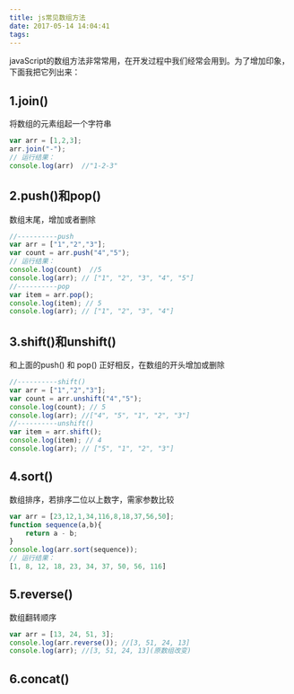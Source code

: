 ```yaml
---
title: js常见数组方法
date: 2017-05-14 14:04:41
tags: 
---
```

javaScript的数组方法非常常用，在开发过程中我们经常会用到。为了增加印象，下面我把它列出来：

## 1.join() 
将数组的元素组起一个字符串
```js
var arr = [1,2,3];
arr.join("-");
// 运行结果：
console.log(arr)  //"1-2-3"
```

## 2.push()和pop()
数组末尾，增加或者删除
```js
//----------push
var arr = ["1","2","3"];
var count = arr.push("4","5");
// 运行结果：
console.log(count)  //5
console.log(arr); // ["1", "2", "3", "4", "5"]
//----------pop
var item = arr.pop();
console.log(item); // 5
console.log(arr); // ["1", "2", "3", "4"]
```

## 3.shift()和unshift()
和上面的push() 和 pop() 正好相反，在数组的开头增加或删除
```js
//----------shift()
var arr = ["1","2","3"];
var count = arr.unshift("4","5");
console.log(count); // 5
console.log(arr); //["4", "5", "1", "2", "3"]
//----------unshift()
var item = arr.shift();
console.log(item); // 4
console.log(arr); // ["5", "1", "2", "3"]
```

## 4.sort()
数组排序，若排序二位以上数字，需家参数比较
```js
var arr = [23,12,1,34,116,8,18,37,56,50];
function sequence(a,b){
    return a - b;
}
console.log(arr.sort(sequence));
// 运行结果：        
[1, 8, 12, 18, 23, 34, 37, 50, 56, 116]
```

## 5.reverse()
数组翻转顺序
```js
var arr = [13, 24, 51, 3];
console.log(arr.reverse()); //[3, 51, 24, 13]
console.log(arr); //[3, 51, 24, 13](原数组改变)
```

## 6.concat()